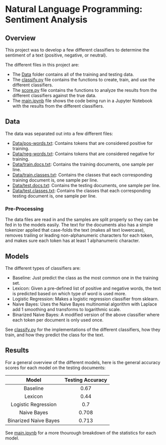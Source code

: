 # Natural Language Programming: Sentiment Analysis
## Overview
This project was to develop a few different classifiers to determine the sentiment of a text (positive, negative, or neutral).

The different files in this project are:
- The [Data](Data/) folder contains all of the training and testing data.
- The [classify.py](classify.py) file contains the functions to create, train, and use the different classifiers.
- The [score.py](score.py) file contains the functions to analyze the results from the different classifiers against the true data.
- The [main.ipynb](main.ipynb) file shows the code being run in a Jupyter Notebook with the results from the different classifiers.

## Data
The data was separated out into a few different files:
- [Data/pos-words.txt](Data/pos-words.txt): Contains tokens that are considered positive for training.
- [Data/neg-words.txt](Data/neg-words.txt): Contains tokens that are considered negative for training.
- [Data/train.docs.txt](Data/train.docs.txt): Contains the training documents, one sample per line.
- [Data/train.classes.txt](Data/train.classes.txt): Contains the classes that each corresponding training document is, one sample per line.
- [Data/test.docs.txt](Data/test.docs.txt): Contains the testing documents, one sample per line.
- [Data/test.classes.txt](Data/test.classes.txt): Contains the classes that each corresponding testing document is, one sample per line.

### Pre-Processing

The data files are read in and the samples are split properly so they can be fed in to the models easily. The text for the documents also has a simple tokenizer applied that case-folds the text (makes all text lowercase), removes trailing or leading non-alphanumeric characters for each token, and makes sure each token has at least 1 alphanumeric character.

## Models
 The different types of classifiers are:
- Baseline: Just predict the class as the most common one in the training set.
- Lexicon: Given a pre-defined list of positive and negative words, the text is predicted based on which type of word is used more.
- Logistic Regression: Makes a logistic regression classifier from sklearn.
- Naive Bayes: Uses the Naive Bayes multinomial algorithm with Laplace add 1 smoothing and transforms to logarithmic scale.
- Binarized Naive Bayes: A modified version of the above classifier where each token per document is only used once.

See [classify.py](classify.py) for the implementations of the different classifiers, how they train, and how they predict the class for the text.

## Results

For a general overview of the different models, here is the general accuracy scores for each model on the testing documents:

|         Model         | Testing Accuracy |
|:---------------------:|:----------------:|
|        Baseline       |       0.67       |
|        Lexicon        |       0.44       |
|  Logistic Regression  |        0.7       |
|      Naive Bayes      |       0.708      |
| Binarized Naive Bayes |       0.713      |

See [main.ipynb](main.ipynb#scores) for a more thourough breakdown of the statistics for each model.
